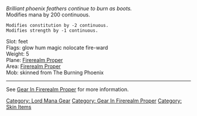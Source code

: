 *Brilliant phoenix feathers continue to burn as boots.*  
Modifies mana by 200 continuous.

`Modifies constitution by -2 continuous.`  
`Modifies strength by -1 continuous.`

Slot: feet  
Flags: glow hum magic nolocate fire-ward  
Weight: 5  
Plane: [Firerealm Proper](:Category:Firerealm_Proper.md "wikilink")  
Area: [Firerealm Proper](:Category:Firerealm_Proper.md "wikilink")  
Mob: skinned from The Burning Phoenix  

------------------------------------------------------------------------

See [Gear In Firerealm
Proper](:Category:Gear_In_Firerealm_Proper.md "wikilink") for more
information.

[Category: Lord Mana Gear](Category:_Lord_Mana_Gear "wikilink")
[Category: Gear In Firerealm
Proper](Category:_Gear_In_Firerealm_Proper "wikilink") [Category: Skin
Items](Category:_Skin_Items "wikilink")
